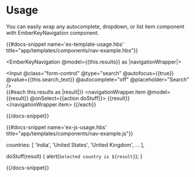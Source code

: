 # Usage

You can easily wrap any autocomplete, dropdown, or list item component with EmberKeyNavigation component.


{{#docs-snippet name='ex-template-usage.hbs' title="app/templates/components/nav-example.hbs"}} 
  
  <EmberKeyNavigation @model={{this.results}} as |navigationWrapper|>
    <div class="mb-1">
      <Input @class="form-control" @type="search" @autofocus={{true}} @value={{this.search_text}} @autocomplete="off" @placeholder="Search" />
    </div>
    <div class="navigation-list-container">
      {{#each this.results as |result|}}
        <navigationWrapper.item @model={{result}} @onSelect={{action doStuff}}>
          {{result}}
        </navigationWrapper.item>
      {{/each}}
    </div>
  </EmberKeyNavigation>
  
{{/docs-snippet}}


{{#docs-snippet name='ex-js-usage.hbs' title="app/templates/components/nav-example.js"}} 
  
  countries: [
    'India', 
    'United States', 
    'United Kingdom',
     ...
  ],

  doStuff(result) {
    alert(`Selected country is ${result}`);
  }
  
{{/docs-snippet}}
